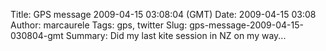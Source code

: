 Title: GPS message 2009-04-15 03:08:04 (GMT)
Date: 2009-04-15 03:08
Author: marcaurele
Tags: gps, twitter
Slug: gps-message-2009-04-15-030804-gmt
Summary: Did my last kite session in NZ on my way...

<div id="gmap_20090414_200804" class="gmap"></div><script type="text/javascript">var gmap_20090414_200804={latitude:-35.9085,longitude:174.461,date:"2009-04-15 03:08:04 GMT",message:"Did my last kite session in NZ on my way back to Auckland. No super wind but nice to get on the sea :-)"};</script><script type="text/javascript" src="http://maps.google.com/maps?file=api&v=2&key=ABQIAAAAQAIOvERX26PIpIrh8sl_gRTtWEQBmOtJcMt1yzdnv7RWxqz1XxS_KYfmkM8Ye2Ypnzn4_F4H1HTKLQ"></script><script type="text/javascript" src="/sites/shakeyourlife.com/themes/syl_1_0/js/syl_googlemaps.js"></script></div>
